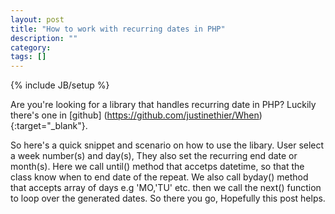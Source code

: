```yaml
---
layout: post
title: "How to work with recurring dates in PHP"
description: ""
category: 
tags: []
---
```

{% include JB/setup %}

Are you're looking for a library that handles recurring date in PHP? Luckily there's one in [github] (https://github.com/justinethier/When){:target="_blank"}.

So here's a quick snippet and scenario on how to use the libary. User select a week number(s) and day(s), They also set the recurring end date or month(s). Here we call until() method that accetps datetime, so that the class know when to end date of the repeat. We also call byday() method that accepts array of days e.g 'MO,'TU' etc. then we call the next() function to loop over the generated dates. So there you go, Hopefully this post helps.

<script src="https://gist.github.com/3616101.js"> </script>